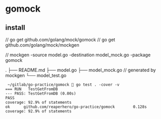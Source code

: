 # gomock

## install


// go get  github.com/golang/mock/gomock
// go get  github.com/golang/mock/mockgen

// mockgen -source model.go -destination model_mock.go -package gomock

.
├── README.md
├── model.go
├── model_mock.go  // generated by mockgen
└── model_test.go

```
 ~/gitlab/go-practice/gomock  go test . -cover -v
=== RUN   TestGetFromDB
--- PASS: TestGetFromDB (0.00s)
PASS
coverage: 92.9% of statements
ok      github.com/reaperhero/go-practice/gomock        0.128s  coverage: 92.9% of statements
```




